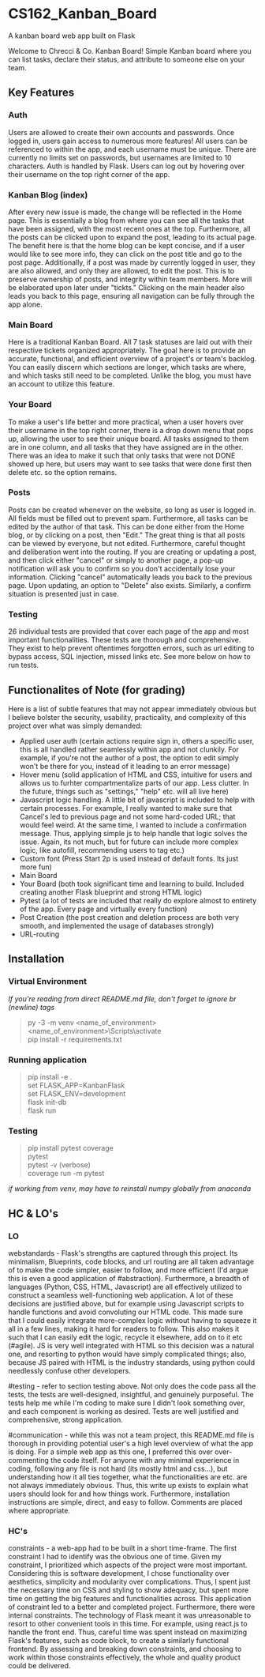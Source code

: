 # CS162_Kanban_Board
A kanban board web app built on Flask

Welcome to Chrecci & Co. Kanban Board! Simple Kanban board where you can list tasks, declare their status, and attribute to someone else on your team.

## Key Features

### Auth
Users are allowed to create their own accounts and passwords. Once logged in, users gain access to numerous more features! All users can be referenced to within the app, and each username must be unique. There are currently no limits set on passwords, but usernames are limited to 10 characters. Auth is handled by Flask. Users can log out by hovering over their username on the top right corner of the app.

### Kanban Blog (index)
After every new issue is made, the change will be reflected in the Home page. This is essentially a blog from where you can see all the tasks that have been assigned, with the most recent ones at the top. Furthermore, all the posts can be clicked upon to expand the post, leading to its actual page. The benefit here is that the home blog can be kept concise, and if a user would like to see more info, they can click on the post title and go to the post page. 
Additionally, if a post was made by currently logged in user, they are also allowed, and only they are allowed, to edit the post. This is to preserve ownership of posts, and integrity within team members. More will be elaborated upon later under "tickts." Clicking on the main header also leads you back to this page, ensuring all navigation can be fully through the app alone.

### Main Board
Here is a traditional Kanban Board. All 7 task statuses are laid out with their respective tickets organized appropriately. The goal here is to provide an accurate, functional, and efficient overview of a project's or team's backlog. You can easily discern which sections are longer, which tasks are where, and which tasks still need to be completed. Unlike the blog, you must have an account to utilize this feature.

### Your Board
To make a user's life better and more practical, when a user hovers over their username in the top right corner, there is a drop down menu that pops up, allowing the user to see their unique board. All tasks assigned to them are in one column, and all tasks that they have assigned are in the other. There was an idea to make it such that only tasks that were not DONE showed up here, but users may want to see tasks that were done first then delete etc. so the option remains.

### Posts
Posts can be created whenever on the website, so long as user is logged in. All fields must be filled out to prevent spam. Furthermore, all tasks can be edited by the author of that task. This can be done either from the Home blog, or by clicking on a post, then "Edit." The great thing is that all posts can be viewed by everyone, but not edited. Furthermore, careful thought and deliberation went into the routing. If you are creating or updating a post, and then click either "cancel" or simply to another page, a pop-up notification will ask you to confirm so you don't accidentally lose your information. Clicking "cancel" automatically leads you back to the previous page.
Upon updating, an option to "Delete" also exists. Similarly, a confirm situation is presented just in case.

### Testing
26 individual tests are provided that cover each page of the app and most important functionalities. These tests are thorough and comprehensive. They exist to help prevent oftentimes forgotten errors, such as url editing to bypass access, SQL injection, missed links etc. See more below on how to run tests.

## Functionalites of Note (for grading)

Here is a list of subtle features that may not appear immediately obvious but I believe bolster the security, usability, practicality, and complexity of this project over what was simply demanded:

- Applied user auth (certain actions require sign in, others a specific user, this is all handled rather seamlessly within app and not clunkily. For example, if you're not the author of a post, the option to edit simply won't be there for you, instead of it leading to an error message)
- Hover menu (solid application of HTML and CSS, intuitive for users and allows us to furhter compartmentalize parts of our app. Less clutter. In the future, things such as "settings," "help" etc. will all live here)
- Javascript logic handling. A little bit of javascript is included to help with certain processes. For example, I really wanted to make sure that Cancel's led to previous page and not some hard-coded URL; that would feel weird. At the same time, I wanted to include a confirmation message. Thus, applying simple js to help handle that logic solves the issue. Again, its not much, but for future can include more complex logic, like autofill, recommending users to tag etc.)
- Custom font (Press Start 2p is used instead of default fonts. Its just more fun)
- Main Board
- Your Board (both took significant time and learning to build. Included creating another Flask blueprint and strong HTML logic)
- Pytest (a lot of tests are included that really do explore almost to entirety of the app. Every page and virtually every function)
- Post Creation (the post creation and deletion process are both very smooth, and implemented the usage of databases strongly)
- URL-routing

## Installation

### Virtual Environment
*If you're reading from direct README.md file, don't forget to ignore br (newline) tags*

> py -3 -m venv <name_of_environment> <br />
> <name_of_environment>\Scripts\activate <br />
> pip install -r requirements.txt <br />

### Running application
> pip install -e . <br />
> set FLASK_APP=KanbanFlask <br />
> set FLASK_ENV=development <br />
> flask init-db <br />
> flask run <br />

### Testing

> pip install pytest coverage <br />
> pytest <br />
> pytest -v (verbose) <br />
>coverage run -m pytest <br />

*if working from venv, may have to reinstall numpy globally from anaconda*

## HC & LO's

### LO

webstandards - Flask's strengths are captured through this project. Its minimalism, Blueprints, code blocks, and url routing are all taken advantage of to make the code simpler, easier to follow, and more efficient (I'd argue this is even a good application of #abstraction). Furthermore, a breadth of languages (Python, CSS, HTML, Javascript) are all effectively utilized to construct a seamless well-functioning web application. A lot of these decisions are justified above, but for example using Javascript scripts to handle functions and avoid convoluting our HTML code. This made sure that I could easily integrate more-complex logic without having to squeeze it all in a few lines, making it hard for readers to follow. This also makes it such that I can easily edit the logic, recycle it elsewhere, add on to it etc (#agile). JS is very well integrated with HTML so this decision was a natural one, and resorting to python would have simply complicated things; also, because JS paired with HTML is the industry standards, using python could needlessly confuse other developers.

#testing - refer to section testing above. Not only does the code pass all the tests, the tests are well-designed, insightful, and genuinely purposeful. The tests help me while I'm coding to make sure I didn't look something over, and each component is working as desired. Tests are well justified and comprehensive, strong application.

#communication - while this was not a team project, this README.md file is thorough in providing potential user's a high level overview of what the app is doing. For a simple web app as this one, I preferred this over over-commenting the code itself. For anyone with any minimal experience in coding, following any file is not hard (its mostly html and css...), but understanding how it all ties together, what the functionalities are etc. are not always immediately obvious. Thus, this write up exists to explain what users should look for and how things work. Furthermore, installation instructions are simple, direct, and easy to follow. Comments are placed where appropriate.

### HC's

constraints - a web-app had to be built in a short time-frame. The first constraint I had to identify was the obvious one of time. Given my constraint, I prioritized which aspects of the project were most important. Considering this is software development, I chose functionality over aesthetics, simplicity and modularity over complications. Thus, I spent just the necessary time on CSS and styling to show adequacy, but spent more time on getting the big features and functionalities across. This application of constraint led to a better and completed project. Furthermore, there were internal constraints. The technology of Flask meant it was unreasonable to resort to other convenient tools in this time. For example, using react.js to handle the front end. Thus, careful time was spent instead on maximizing Flask's features, such as code block, to create a similarly functional frontend. By assessing and breaking down constraints, and choosing to work within those constraints effectively, the whole and quality product could be delivered. 
